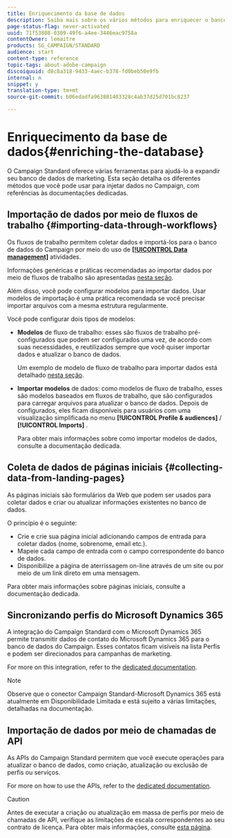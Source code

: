 ```yaml
---
title: Enriquecimento da base de dados
description: Saiba mais sobre os vários métodos para enriquecer o banco de dados.
page-status-flag: never-activated
uuid: 71f53808-0309-49f6-a4ee-3446eac9758a
contentOwner: lemaitre
products: SG_CAMPAIGN/STANDARD
audience: start
content-type: reference
topic-tags: about-adobe-campaign
discoiquuid: d8c8a318-9433-4aec-b378-fd0beb50e9fb
internal: n
snippet: y
translation-type: tm+mt
source-git-commit: b06edadfa963881403328c4ab37d25d701bc8237

---
```



# Enriquecimento da base de dados{#enriching-the-database}

O Campaign Standard oferece várias ferramentas para ajudá-lo a expandir seu banco de dados de marketing. Esta seção detalha os diferentes métodos que você pode usar para injetar dados no Campaign, com referências às documentações dedicadas.

## Importação de dados por meio de fluxos de trabalho {#importing-data-through-workflows}

Os fluxos de trabalho permitem coletar dados e importá-los para o banco de dados do Campaign por meio do uso de [**[!UICONTROL Data management]**](../../automating/using/about-data-management-activities.md) atividades.

Informações genéricas e práticas recomendadas ao importar dados por meio de fluxos de trabalho são apresentadas [nesta seção](../../automating/using/importing-data.md).

Além disso, você pode configurar modelos para importar dados. Usar modelos de importação é uma prática recomendada se você precisar importar arquivos com a mesma estrutura regularmente.

Você pode configurar dois tipos de modelos:

* **Modelos** de fluxo de trabalho: esses são fluxos de trabalho pré-configurados que podem ser configurados uma vez, de acordo com suas necessidades, e reutilizados sempre que você quiser importar dados e atualizar o banco de dados.

   Um exemplo de modelo de fluxo de trabalho para importar dados está detalhado [nesta seção](../../automating/using/importing-data.md#example--import-workflow-template).

* **Importar modelos** de dados: como modelos de fluxo de trabalho, esses são modelos baseados em fluxos de trabalho, que são configurados para carregar arquivos para atualizar o banco de dados. Depois de configurados, eles ficam disponíveis para usuários com uma visualização simplificada no menu **[!UICONTROL Profile & audiences]** / **[!UICONTROL Imports]** .

   Para obter mais informações sobre como importar modelos de dados, consulte a documentação [](../../automating/using/importing-data-with-import-templates.md)dedicada.

## Coleta de dados de páginas iniciais {#collecting-data-from-landing-pages}

As páginas iniciais são formulários da Web que podem ser usados para coletar dados e criar ou atualizar informações existentes no banco de dados.

O princípio é o seguinte:

* Crie e crie sua página inicial adicionando campos de entrada para coletar dados (nome, sobrenome, email etc.).
* Mapeie cada campo de entrada com o campo correspondente do banco de dados.
* Disponibilize a página de aterrissagem on-line através de um site ou por meio de um link direto em uma mensagem.

Para obter mais informações sobre páginas iniciais, consulte a documentação [](../../channels/using/about-landing-pages.md)dedicada.

## Sincronizando perfis do Microsoft Dynamics 365

A integração do Campaign Standard com o Microsoft Dynamics 365 permite transmitir dados de contato do Microsoft Dynamics 365 para o banco de dados do Campaign.
Esses contatos ficam visíveis na lista Perfis e podem ser direcionados para campanhas de marketing.

For more on this integration, refer to the [dedicated documentation](https://helpx.adobe.com/campaign/kb/acs-ms-dynamics.html).

>[!NOTE]
>
>Observe que o conector Campaign Standard-Microsoft Dynamics 365 está atualmente em Disponibilidade Limitada e está sujeito a várias limitações, detalhadas na documentação.

## Importação de dados por meio de chamadas de API

As APIs do Campaign Standard permitem que você execute operações para atualizar o banco de dados, como criação, atualização ou exclusão de perfis ou serviços.

For more on how to use the APIs, refer to the [dedicated documentation](../../api/using/about-campaign-standard-apis.md).

>[!CAUTION]
>
>Antes de executar a criação ou atualização em massa de perfis por meio de chamadas de API, verifique as limitações de escala correspondentes ao seu contrato de licença. Para obter mais informações, consulte [esta página](https://helpx.adobe.com/legal/product-descriptions/campaign-standard.html#ITInfrastructureResourcesbyActiveProfilesTiers).
